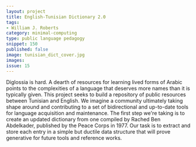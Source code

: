 ```yaml
---
layout: project
title: English-Tunisian Dictionary 2.0
tags:
- William J. Roberts
category: minimal-computing
type: public language pedagogy
snippet: 150
published: false
image: tunisian_dict_cover.jpg
images:
issue: 15
---
```


Diglossia is hard. A dearth of resources for learning lived forms of Arabic points to the complexities of a language that deserves more names than it is typically given. This project seeks to build a repository of public resources between Tunisian and English. We imagine a community ultimately taking shape around and contributing to a set of bidirectional and up-to-date tools for language acquisition and maintenance. The first step we're taking is to create an updated dictionary from one compiled by Rached Ben Abdelkader, published by the Peace Corps in 1977. Our task is to extract and store each entry in a simple but ductile data structure that will prove generative for future tools and reference works. 
